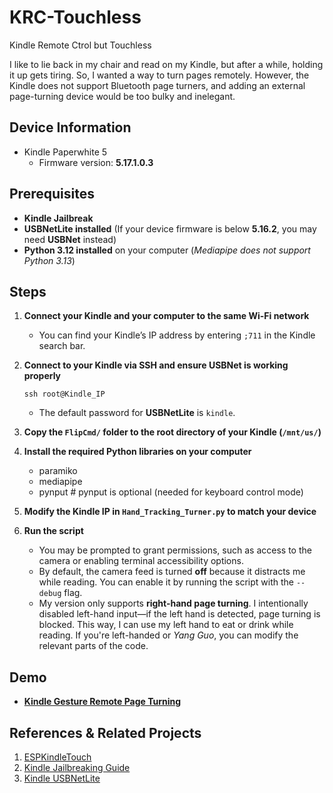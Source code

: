 # KRC-Touchless
Kindle Remote Ctrol but Touchless

I like to lie back in my chair and read on my Kindle, but after a while, holding it up gets tiring. So, I wanted a way to turn pages remotely. However, the Kindle does not support Bluetooth page turners, and adding an external page-turning device would be too bulky and inelegant.

## Device Information

- Kindle Paperwhite 5
  - Firmware version: **5.17.1.0.3**

## Prerequisites

- **Kindle Jailbreak**
- **USBNetLite installed** (If your device firmware is below **5.16.2**, you may need **USBNet** instead)
- **Python 3.12 installed** on your computer (*Mediapipe does not support Python 3.13*)

## Steps

1. **Connect your Kindle and your computer to the same Wi-Fi network**

   - You can find your Kindle’s IP address by entering `;711` in the Kindle search bar.

2. **Connect to your Kindle via SSH and ensure USBNet is working properly**

   ```
   ssh root@Kindle_IP
   ```

   - The default password for **USBNetLite** is `kindle`.

3. **Copy the `FlipCmd/` folder to the root directory of your Kindle (`/mnt/us/`)**

4. **Install the required Python libraries on your computer**

   * paramiko
   * mediapipe
   * pynput \# pynput is optional (needed for keyboard control mode)

5. **Modify the Kindle IP in `Hand_Tracking_Turner.py` to match your device**

6. **Run the script**

   - You may be prompted to grant permissions, such as access to the camera or enabling terminal accessibility options.
   - By default, the camera feed is turned **off** because it distracts me while reading. You can enable it by running the script with the `--debug` flag.
   - My version only supports **right-hand page turning**. I intentionally disabled left-hand input—if the left hand is detected, page turning is blocked. This way, I can use my left hand to eat or drink while reading. If you're left-handed or *Yang Guo*, you can modify the relevant parts of the code.

## Demo

- **[Kindle Gesture Remote Page Turning](https://www.bilibili.com/video/BV1gT9bYgE8U/?share_source=copy_web&vd_source=d9f751aff1782643133f83d15e916fa8)**

## References & Related Projects

1. [ESPKindleTouch](https://github.com/bneo99/ESPKindleTouch/tree/main)
2. [Kindle Jailbreaking Guide](https://kindlemodding.org/jailbreaking/WinterBreak/)
3. [Kindle USBNetLite](https://github.com/notmarek/kindle-usbnetlite/releases/tag/1.0.M)
